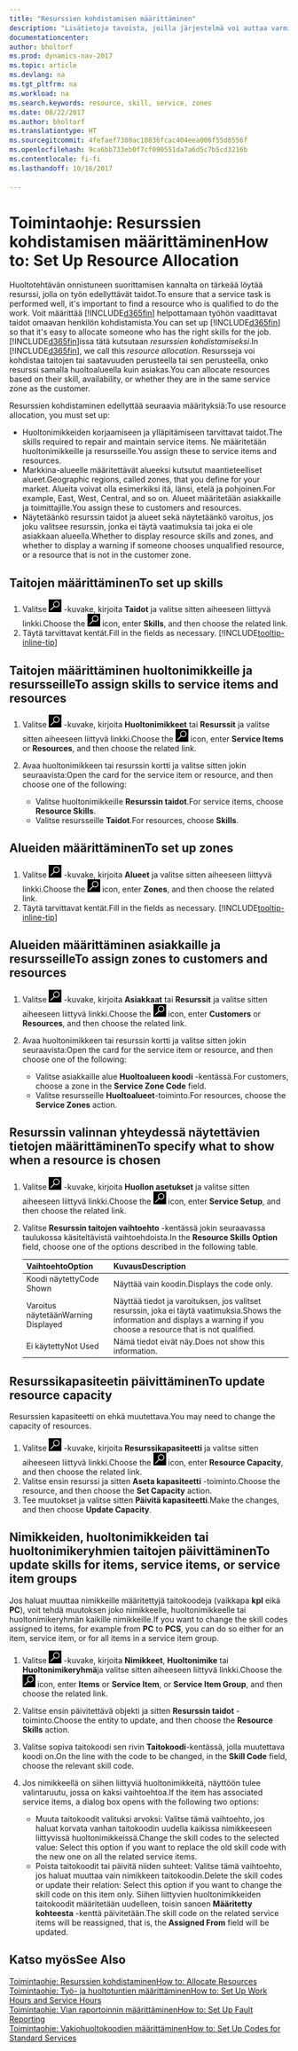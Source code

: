 ```yaml
---
title: "Resurssien kohdistamisen määrittäminen"
description: "Lisätietoja tavoista, joilla järjestelmä voi auttaa varmistamaan, että palvelun tarjoamiseen määritetyllä henkilöllä on siihen tarvittavat taidot."
documentationcenter: 
author: bholtorf
ms.prod: dynamics-nav-2017
ms.topic: article
ms.devlang: na
ms.tgt_pltfrm: na
ms.workload: na
ms.search.keywords: resource, skill, service, zones
ms.date: 08/22/2017
ms.author: bholtorf
ms.translationtype: HT
ms.sourcegitcommit: 4fefaef7380ac10836fcac404eea006f55d8556f
ms.openlocfilehash: 9ca6bb733eb0f7cf090551da7a6d5c7b5cd3216b
ms.contentlocale: fi-fi
ms.lasthandoff: 10/16/2017

---
```


# <a name="how-to-set-up-resource-allocation"></a><span data-ttu-id="b290b-103">Toimintaohje: Resurssien kohdistamisen määrittäminen</span><span class="sxs-lookup"><span data-stu-id="b290b-103">How to: Set Up Resource Allocation</span></span>
<span data-ttu-id="b290b-104">Huoltotehtävän onnistuneen suorittamisen kannalta on tärkeää löytää resurssi, jolla on työn edellyttävät taidot.</span><span class="sxs-lookup"><span data-stu-id="b290b-104">To ensure that a service task is performed well, it's important to find a resource who is qualified to do the work.</span></span> <span data-ttu-id="b290b-105">Voit määrittää [!INCLUDE[d365fin](includes/d365fin_md.md)] helpottamaan työhön vaadittavat taidot omaavan henkilön kohdistamista.</span><span class="sxs-lookup"><span data-stu-id="b290b-105">You can set up [!INCLUDE[d365fin](includes/d365fin_md.md)] so that it's easy to allocate someone who has the right skills for the job.</span></span> <span data-ttu-id="b290b-106">[!INCLUDE[d365fin](includes/d365fin_md.md)]issa tätä kutsutaan _resurssien kohdistamiseksi_.</span><span class="sxs-lookup"><span data-stu-id="b290b-106">In [!INCLUDE[d365fin](includes/d365fin_md.md)], we call this _resource allocation_.</span></span> <span data-ttu-id="b290b-107">Resursseja voi kohdistaa taitojen tai saatavuuden perusteella tai sen perusteella, onko resurssi samalla huoltoalueella kuin asiakas.</span><span class="sxs-lookup"><span data-stu-id="b290b-107">You can allocate resources based on their skill, availability, or whether they are in the same service zone as the customer.</span></span> 

<span data-ttu-id="b290b-108">Resurssien kohdistaminen edellyttää seuraavia määrityksiä:</span><span class="sxs-lookup"><span data-stu-id="b290b-108">To use resource allocation, you must set up:</span></span>  
  
* <span data-ttu-id="b290b-109">Huoltonimikkeiden korjaamiseen ja ylläpitämiseen tarvittavat taidot.</span><span class="sxs-lookup"><span data-stu-id="b290b-109">The skills required to repair and maintain service items.</span></span> <span data-ttu-id="b290b-110">Ne määritetään huoltonimikkeille ja resursseille.</span><span class="sxs-lookup"><span data-stu-id="b290b-110">You assign these to service items and resources.</span></span>  
* <span data-ttu-id="b290b-111">Markkina-alueelle määritettävät alueeksi kutsutut maantieteelliset alueet.</span><span class="sxs-lookup"><span data-stu-id="b290b-111">Geographic regions, called zones, that you define for your market.</span></span> <span data-ttu-id="b290b-112">Alueita voivat olla esimerkiksi itä, länsi, etelä ja pohjoinen.</span><span class="sxs-lookup"><span data-stu-id="b290b-112">For example, East, West, Central, and so on.</span></span> <span data-ttu-id="b290b-113">Alueet määritetään asiakkaille ja toimittajille.</span><span class="sxs-lookup"><span data-stu-id="b290b-113">You assign these to customers and resources.</span></span>  
* <span data-ttu-id="b290b-114">Näytetäänkö resurssin taidot ja alueet sekä näytetäänkö varoitus, jos joku valitsee resurssin, jonka ei täytä vaatimuksia tai joka ei ole asiakkaan alueella.</span><span class="sxs-lookup"><span data-stu-id="b290b-114">Whether to display resource skills and zones, and whether to display a warning if someone chooses unqualified resource, or a resource that is not in the customer zone.</span></span>  

## <a name="to-set-up-skills"></a><span data-ttu-id="b290b-115">Taitojen määrittäminen</span><span class="sxs-lookup"><span data-stu-id="b290b-115">To set up skills</span></span>
1. <span data-ttu-id="b290b-116">Valitse ![Etsi sivu tai raportti](media/ui-search/search_small.png "Etsi sivu tai raportti -kuvake") -kuvake, kirjoita **Taidot** ja valitse sitten aiheeseen liittyvä linkki.</span><span class="sxs-lookup"><span data-stu-id="b290b-116">Choose the ![Search for Page or Report](media/ui-search/search_small.png "Search for Page or Report icon") icon, enter **Skills**, and then choose the related link.</span></span>  
2. <span data-ttu-id="b290b-117">Täytä tarvittavat kentät.</span><span class="sxs-lookup"><span data-stu-id="b290b-117">Fill in the fields as necessary.</span></span> [!INCLUDE[tooltip-inline-tip](includes/tooltip-inline-tip_md.md)]  

## <a name="to-assign-skills-to-service-items-and-resources"></a><span data-ttu-id="b290b-118">Taitojen määrittäminen huoltonimikkeille ja resursseille</span><span class="sxs-lookup"><span data-stu-id="b290b-118">To assign skills to service items and resources</span></span>
1. <span data-ttu-id="b290b-119">Valitse ![Etsi sivu tai raportti](media/ui-search/search_small.png "Etsi sivu tai raportti -kuvake") -kuvake, kirjoita **Huoltonimikkeet** tai **Resurssit** ja valitse sitten aiheeseen liittyvä linkki.</span><span class="sxs-lookup"><span data-stu-id="b290b-119">Choose the ![Search for Page or Report](media/ui-search/search_small.png "Search for Page or Report icon") icon, enter **Service Items** or **Resources**, and then choose the related link.</span></span>  
2. <span data-ttu-id="b290b-120">Avaa huoltonimikkeen tai resurssin kortti ja valitse sitten jokin seuraavista:</span><span class="sxs-lookup"><span data-stu-id="b290b-120">Open the card for the service item or resource, and then choose one of the following:</span></span>  
  
    * <span data-ttu-id="b290b-121">Valitse huoltonimikkeille **Resurssin taidot**.</span><span class="sxs-lookup"><span data-stu-id="b290b-121">For service items, choose **Resource Skills**.</span></span>  
    * <span data-ttu-id="b290b-122">Valitse resursseille **Taidot**.</span><span class="sxs-lookup"><span data-stu-id="b290b-122">For resources, choose **Skills**.</span></span>  

## <a name="to-set-up-zones"></a><span data-ttu-id="b290b-123">Alueiden määrittäminen</span><span class="sxs-lookup"><span data-stu-id="b290b-123">To set up zones</span></span>
1. <span data-ttu-id="b290b-124">Valitse ![Etsi sivu tai raportti](media/ui-search/search_small.png "Etsi sivu tai raportti -kuvake") -kuvake, kirjoita **Alueet** ja valitse sitten aiheeseen liittyvä linkki.</span><span class="sxs-lookup"><span data-stu-id="b290b-124">Choose the ![Search for Page or Report](media/ui-search/search_small.png "Search for Page or Report icon") icon, enter **Zones**, and then choose the related link.</span></span>  
2. <span data-ttu-id="b290b-125">Täytä tarvittavat kentät.</span><span class="sxs-lookup"><span data-stu-id="b290b-125">Fill in the fields as necessary.</span></span> [!INCLUDE[tooltip-inline-tip](includes/tooltip-inline-tip_md.md)]  

## <a name="to-assign-zones-to-customers-and-resources"></a><span data-ttu-id="b290b-126">Alueiden määrittäminen asiakkaille ja resursseille</span><span class="sxs-lookup"><span data-stu-id="b290b-126">To assign zones to customers and resources</span></span> 
1. <span data-ttu-id="b290b-127">Valitse ![Etsi sivu tai raportti](media/ui-search/search_small.png "Etsi sivu tai raportti -kuvake") -kuvake, kirjoita **Asiakkaat** tai **Resurssit** ja valitse sitten aiheeseen liittyvä linkki.</span><span class="sxs-lookup"><span data-stu-id="b290b-127">Choose the ![Search for Page or Report](media/ui-search/search_small.png "Search for Page or Report icon") icon, enter **Customers** or **Resources**, and then choose the related link.</span></span>  
2. <span data-ttu-id="b290b-128">Avaa huoltonimikkeen tai resurssin kortti ja valitse sitten jokin seuraavista:</span><span class="sxs-lookup"><span data-stu-id="b290b-128">Open the card for the service item or resource, and then choose one of the following:</span></span>  
  
    * <span data-ttu-id="b290b-129">Valitse asiakkaille alue **Huoltoalueen koodi** -kentässä.</span><span class="sxs-lookup"><span data-stu-id="b290b-129">For customers, choose a zone in the **Service Zone Code** field.</span></span>  
    * <span data-ttu-id="b290b-130">Valitse resursseille **Huoltoalueet**-toiminto.</span><span class="sxs-lookup"><span data-stu-id="b290b-130">For resources, choose the **Service Zones** action.</span></span>  

## <a name="to-specify-what-to-show-when-a-resource-is-chosen"></a><span data-ttu-id="b290b-131">Resurssin valinnan yhteydessä näytettävien tietojen määrittäminen</span><span class="sxs-lookup"><span data-stu-id="b290b-131">To specify what to show when a resource is chosen</span></span>
1. <span data-ttu-id="b290b-132">Valitse ![Etsi sivu tai raportti](media/ui-search/search_small.png "Etsi sivu tai raportti -kuvake") -kuvake, kirjoita **Huollon asetukset** ja valitse sitten aiheeseen liittyvä linkki.</span><span class="sxs-lookup"><span data-stu-id="b290b-132">Choose the ![Search for Page or Report](media/ui-search/search_small.png "Search for Page or Report icon") icon, enter **Service Setup**, and then choose the related link.</span></span> 
2. <span data-ttu-id="b290b-133">Valitse **Resurssin taitojen vaihtoehto** -kentässä jokin seuraavassa taulukossa käsiteltävistä vaihtoehdoista.</span><span class="sxs-lookup"><span data-stu-id="b290b-133">In the **Resource Skills Option** field, choose one of the options described in the following table.</span></span>  
  
    |<span data-ttu-id="b290b-134">**Vaihtoehto**</span><span class="sxs-lookup"><span data-stu-id="b290b-134">**Option**</span></span>|<span data-ttu-id="b290b-135">**Kuvaus**</span><span class="sxs-lookup"><span data-stu-id="b290b-135">**Description**</span></span>|  
    |------------|-------------|  
    |<span data-ttu-id="b290b-136">Koodi näytetty</span><span class="sxs-lookup"><span data-stu-id="b290b-136">Code Shown</span></span> | <span data-ttu-id="b290b-137">Näyttää vain koodin.</span><span class="sxs-lookup"><span data-stu-id="b290b-137">Displays the code only.</span></span>|  
    |<span data-ttu-id="b290b-138">Varoitus näytetään</span><span class="sxs-lookup"><span data-stu-id="b290b-138">Warning Displayed</span></span> | <span data-ttu-id="b290b-139">Näyttää tiedot ja varoituksen, jos valitset resurssin, joka ei täytä vaatimuksia.</span><span class="sxs-lookup"><span data-stu-id="b290b-139">Shows the information and displays a warning if you choose a resource that is not qualified.</span></span>|  
    |<span data-ttu-id="b290b-140">Ei käytetty</span><span class="sxs-lookup"><span data-stu-id="b290b-140">Not Used</span></span> | <span data-ttu-id="b290b-141">Nämä tiedot eivät näy.</span><span class="sxs-lookup"><span data-stu-id="b290b-141">Does not show this information.</span></span>|  

## <a name="to-update-resource-capacity"></a><span data-ttu-id="b290b-142">Resurssikapasiteetin päivittäminen</span><span class="sxs-lookup"><span data-stu-id="b290b-142">To update resource capacity</span></span>  
<span data-ttu-id="b290b-143">Resurssien kapasiteetti on ehkä muutettava.</span><span class="sxs-lookup"><span data-stu-id="b290b-143">You may need to change the capacity of resources.</span></span>  
  
1. <span data-ttu-id="b290b-144">Valitse ![Etsi sivu tai raportti](media/ui-search/search_small.png "Etsi sivu tai raportti -kuvake") -kuvake, kirjoita **Resurssikapasiteetti** ja valitse sitten aiheeseen liittyvä linkki.</span><span class="sxs-lookup"><span data-stu-id="b290b-144">Choose the ![Search for Page or Report](media/ui-search/search_small.png "Search for Page or Report icon") icon, enter **Resource Capacity**, and then choose the related link.</span></span>  
2. <span data-ttu-id="b290b-145">Valitse ensin resurssi ja sitten **Aseta kapasiteetti** -toiminto.</span><span class="sxs-lookup"><span data-stu-id="b290b-145">Choose the resource, and then choose the **Set Capacity** action.</span></span>  
3. <span data-ttu-id="b290b-146">Tee muutokset ja valitse sitten **Päivitä kapasiteetti**.</span><span class="sxs-lookup"><span data-stu-id="b290b-146">Make the changes, and then choose **Update Capacity**.</span></span>  

## <a name="to-update-skills-for-items-service-items-or-service-item-groups"></a><span data-ttu-id="b290b-147">Nimikkeiden, huoltonimikkeiden tai huoltonimikeryhmien taitojen päivittäminen</span><span class="sxs-lookup"><span data-stu-id="b290b-147">To update skills for items, service items, or service item groups</span></span>
<span data-ttu-id="b290b-148">Jos haluat muuttaa nimikkeille määritettyjä taitokoodeja (vaikkapa **kpl** eikä **PC**), voit tehdä muutoksen joko nimikkeelle, huoltonimikkeelle tai huoltonimikeryhmän kaikille nimikkeille.</span><span class="sxs-lookup"><span data-stu-id="b290b-148">If you want to change the skill codes assigned to items, for example from **PC** to **PCS**, you can do so either for an item, service item, or for all items in a service item group.</span></span>  
  
1. <span data-ttu-id="b290b-149">Valitse ![Etsi sivu tai raportti](media/ui-search/search_small.png "Etsi sivu tai raportti -kuvake") -kuvake, kirjoita **Nimikkeet**, **Huoltonimike** tai **Huoltonimikeryhmä**ja valitse sitten aiheeseen liittyvä linkki.</span><span class="sxs-lookup"><span data-stu-id="b290b-149">Choose the ![Search for Page or Report](media/ui-search/search_small.png "Search for Page or Report icon") icon, enter **Items** or **Service Item**, or **Service Item Group**, and then choose the related link.</span></span>  
2. <span data-ttu-id="b290b-150">Valitse ensin päivitettävä objekti ja sitten **Resurssin taidot** -toiminto.</span><span class="sxs-lookup"><span data-stu-id="b290b-150">Choose the entity to update, and then choose the **Resource Skills** action.</span></span>  
3. <span data-ttu-id="b290b-151">Valitse sopiva taitokoodi sen rivin **Taitokoodi**-kentässä, jolla muutettava koodi on.</span><span class="sxs-lookup"><span data-stu-id="b290b-151">On the line with the code to be changed, in the **Skill Code** field, choose the relevant skill code.</span></span>  
4.  <span data-ttu-id="b290b-152">Jos nimikkeellä on siihen liittyviä huoltonimikkeitä, näyttöön tulee valintaruutu, jossa on kaksi vaihtoehtoa.</span><span class="sxs-lookup"><span data-stu-id="b290b-152">If the item has associated service items, a dialog box opens with the following two options:</span></span>  
  
    * <span data-ttu-id="b290b-153">Muuta taitokoodit valituksi arvoksi: Valitse tämä vaihtoehto, jos haluat korvata vanhan taitokoodin uudella kaikissa nimikkeeseen liittyvissä huoltonimikkeissä.</span><span class="sxs-lookup"><span data-stu-id="b290b-153">Change the skill codes to the selected value: Select this option if you want to replace the old skill code with the new one on all the related service items.</span></span>  
    * <span data-ttu-id="b290b-154">Poista taitokoodit tai päivitä niiden suhteet: Valitse tämä vaihtoehto, jos haluat muuttaa vain nimikkeen taitokoodin.</span><span class="sxs-lookup"><span data-stu-id="b290b-154">Delete the skill codes or update their relation: Select this option if you want to change the skill code on this item only.</span></span> <span data-ttu-id="b290b-155">Siihen liittyvien huoltonimikkeiden taitokoodit määritetään uudelleen, toisin sanoen **Määritetty kohteesta** -kenttä päivitetään.</span><span class="sxs-lookup"><span data-stu-id="b290b-155">The skill code on the related service items will be reassigned, that is, the **Assigned From** field will be updated.</span></span>  
  
## <a name="see-also"></a><span data-ttu-id="b290b-156">Katso myös</span><span class="sxs-lookup"><span data-stu-id="b290b-156">See Also</span></span>
[<span data-ttu-id="b290b-157">Toimintaohje: Resurssien kohdistaminen</span><span class="sxs-lookup"><span data-stu-id="b290b-157">How to: Allocate Resources</span></span>](service-how-to-allocate-resources.md)  
[<span data-ttu-id="b290b-158">Toimintaohje: Työ- ja huoltotuntien määrittäminen</span><span class="sxs-lookup"><span data-stu-id="b290b-158">How to: Set Up Work Hours and Service Hours</span></span>](service-how-setup-work-service-hours.md)  
[<span data-ttu-id="b290b-159">Toimintaohje: Vian raportoinnin määrittäminen</span><span class="sxs-lookup"><span data-stu-id="b290b-159">How to: Set Up Fault Reporting</span></span>](service-how-setup-fault-reporting.md)  
[<span data-ttu-id="b290b-160">Toimintaohje: Vakiohuoltokoodien määrittäminen</span><span class="sxs-lookup"><span data-stu-id="b290b-160">How to: Set Up Codes for Standard Services</span></span>](service-how-setup-service-coding.md)  
 


